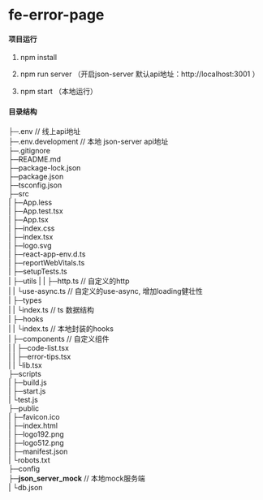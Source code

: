 # fe-error-page

#### 项目运行

1. npm install

2. npm run server （开启json-server 默认api地址：http://localhost:3001 ）

3. npm start （本地运行）

#### 目录结构

├─.env                          // 线上api地址  
├─.env.development              // 本地 json-server api地址  
├─.gitignore  
├─README.md  
├─package-lock.json  
├─package.json  
├─tsconfig.json  
├─src  
|  ├─App.less  
|  ├─App.test.tsx  
|  ├─App.tsx  
|  ├─index.css  
|  ├─index.tsx  
|  ├─logo.svg  
|  ├─react-app-env.d.ts  
|  ├─reportWebVitals.ts  
|  ├─setupTests.ts  
|  ├─utils
|  |   ├─http.ts              // 自定义的http  
|  |   └use-async.ts          // 自定义的use-async, 增加loading健壮性  
|  ├─types  
|  |   └index.ts              // ts 数据结构  
|  ├─hooks  
|  |   └index.ts              // 本地封装的hooks  
|  ├─components               // 自定义组件  
|  |     ├─code-list.tsx  
|  |     ├─error-tips.tsx  
|  |     └lib.tsx  
├─scripts  
|    ├─build.js  
|    ├─start.js  
|    └test.js  
├─public  
|   ├─favicon.ico  
|   ├─index.html  
|   ├─logo192.png  
|   ├─logo512.png  
|   ├─manifest.json  
|   └robots.txt  
├─config  
├─__json_server_mock__         // 本地mock服务端  
|          └db.json  
